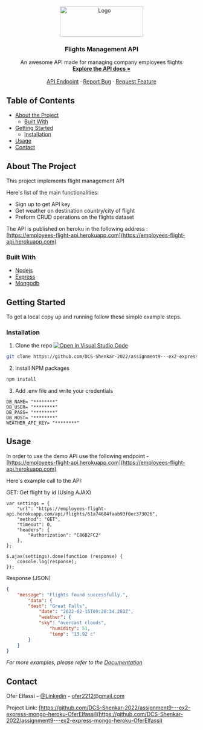 
<!-- PROJECT LOGO -->
<br />
<p align="center">
  <a href="https://github.com/DCS-Shenkar-2022/assignment9---ex2-express-mongo-heroku-OferElfassi">
    <img src="https://user-images.githubusercontent.com/13490629/144242469-581cfda9-76ff-44f2-a1e2-0a45b82b45db.png" alt="Logo" width="220" height="80">
  </a>

<h3 align="center">Flights Management API</h3>

  <p align="center">
    An awesome API made for managing company employees flights
    <br />
    <a href="https://documenter.getpostman.com/view/4322795/UVJeGbxp"><strong>Explore the API docs »</strong></a>
    <br />
    <br />
    <a href="https://employees-flight-api.herokuapp.com">API Endpoint</a>
    ·
    <a href="https://github.com/DCS-Shenkar-2022/assignment9---ex2-express-mongo-heroku-OferElfassi/issues">Report Bug</a>
    ·
    <a href="https://github.com/DCS-Shenkar-2022/assignment9---ex2-express-mongo-heroku-OferElfassi/pulls">Request Feature</a>
  </p>
</p>



<!-- TABLE OF CONTENTS -->
## Table of Contents

* [About the Project](#about-the-project)
    * [Built With](#built-with)
* [Getting Started](#getting-started)
    * [Installation](#installation)
* [Usage](#usage)
* [Contact](#contact)



<!-- ABOUT THE PROJECT -->
## About The Project


This project implements flight management API

Here's list of the main functionalities:
* Sign up to get API key
* Get weather on destination country/city of flight
* Preform CRUD operations on the flights dataset

The API is published on heroku in the following address : [https://employees-flight-api.herokuapp.com](https://employees-flight-api.herokuapp.com)



### Built With

* [Nodejs](https://nodejs.org/)
* [Express](https://expressjs.com/)
* [Mongodb](https://www.mongodb.com/)



<!-- GETTING STARTED -->
## Getting Started

To get a local copy up and running follow these simple example steps.

### Installation

1. Clone the repo [![Open in Visual Studio Code](https://classroom.github.com/assets/open-in-vscode-f059dc9a6f8d3a56e377f745f24479a46679e63a5d9fe6f495e02850cd0d8118.svg)](https://classroom.github.com/online_ide?assignment_repo_id=6445933&assignment_repo_type=AssignmentRepo)
```sh
git clone https://github.com/DCS-Shenkar-2022/assignment9---ex2-express-mongo-heroku-OferElfassi.git
```
2. Install NPM packages
```sh
npm install
```
3. Add .env file and write your credentials
```JS
DB_NAME= "********"
DB_USER= "********"
DB_PASS= "********"
DB_HOST= "********"
WEATHER_API_KEY= "********"
```

<!-- USAGE EXAMPLES -->
## Usage
In order to use the demo API use the following endpoint - [https://employees-flight-api.herokuapp.com](https://employees-flight-api.herokuapp.com)

Here's example call to the API:

GET: Get flight by id (Using AJAX)
```JS
var settings = {
    "url": "https://employees-flight-api.herokuapp.com/api/flights/61a74684faab93f0ec373026",
    "method": "GET",
    "timeout": 0,
    "headers": {
        "Authorization": "C86B2FC2"
    },
};

$.ajax(settings).done(function (response) {
    console.log(response);
});
```
Response (JSON)
```JSON
{
    "message": "Flights found successfully.",
        "data": {
        "dest": "Great Falls",
            "date": "2022-02-15T09:20:34.283Z",
            "weather": {
            "sky": "overcast clouds",
                "humidity": 51,
                "temp": "13.92 c"
        }
    }
}
```


_For more examples, please refer to the [Documentation](https://documenter.getpostman.com/view/4322795/UVJeGbxp)_


<!-- CONTACT -->
## Contact

Ofer Elfassi - [@Linkedin](https://www.linkedin.com/in/oferelfassi) - ofer2212@gmail.com

Project Link: [https://github.com/DCS-Shenkar-2022/assignment9---ex2-express-mongo-heroku-OferElfassi](https://github.com/DCS-Shenkar-2022/assignment9---ex2-express-mongo-heroku-OferElfassi)



